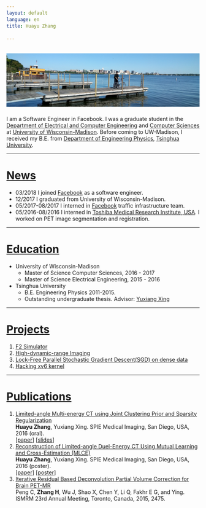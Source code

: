 ```yaml
---
layout: default
language: en
title: Huayu Zhang

---
```

![](assets/photos/IMG_20160918_104348.jpg)
---
I am a Software Engineer in Facebook. I was a graduate student in the [Department of Electrical and Computer Engineering](http://www.engr.wisc.edu/ece.html) and [Computer Sciences](https://www.cs.wisc.edu/) at [University of Wisconsin-Madison](http://www.wisc.edu/). Before coming to UW-Madison, I received my B.E. from [Department of Engineering Physics](http://www.tsinghua.edu.cn/publish/ep/index.html), [Tsinghua University](http://www.tsinghua.edu.cn/publish/newthu/index.html).


- - -
# [News](#news)
* 03/2018 I joined [Facebook](https://www.facebook.com) as a software engineer.
* 12/2017 I graduated from University of Wisconsin-Madison.
* 05/2017-08/2017 I interned in [Facebook](https://www.facebook.com) traffic infrastructure team.
* 05/2016-08/2016 I interned in [Toshiba Medical Research Institute, USA](http://www.tmru.com/). I worked on PET image segmentation and registration.

- - -
# [Education](#edu)

- University of Wisconsin-Madison
    - Master of Science Computer Sciences, 2016 - 2017
    - Master of Science Electrical Engineering, 2015 - 2016
- Tsinghua University
    - B.E. Engineering Physics 2011-2015.
    - Outstanding undergraduate thesis. Advisor: [Yuxiang Xing](http://www.tsinghua.edu.cn/publish/epen/1733/2010/20101211172428918347272/20101211172428918347272_.html)

---
# [Projects](#prj)
1. [F2 Simulator](https://github.com/GUG11/F2-Simulator)
1. [High-dynamic-range Imaging](https://gug11.github.io/HDR/)
1. [Lock-Free Parallel Stochastic Gradient Descent(SGD) on dense data](https://gug11.github.io/parallelSGD/)
1. [Hacking xv6 kernel](https://github.com/GUG11/CS537-xv6)

---
# [Publications](#pub)
1. [Limited-angle Multi-energy CT using Joint Clustering Prior and Sparsity Regularization](http://dx.doi.org/10.1117/12.2214312) <br />  __Huayu Zhang__, Yuxiang Xing. SPIE Medical Imaging, San Diego, USA, 2016 (oral). <br />\[[paper](assets/papers/CPSR.pdf)\] \[[slides](assets/papers/CPSR_slides.pdf)\]
1. [Reconstruction of Limited-angle Duel-Energy CT Using Mutual Learning and Cross-Estimation (MLCE)](http://dx.doi.org/10.1117/12.2211224) <br /> __Huayu Zhang__, Yuxiang Xing. SPIE Medical Imaging, San Diego, USA, 2016 (poster). <br /> \[[paper](assets/papers/MLCE.pdf)\] \[[poster](assets/papers/MLCE_poster.pdf)\]
1. [Iterative Residual Based Deconvolution Partial Volume Correction for Brain PET-MR](assets/papers/IRD.pdf) <br /> Peng C, __Zhang H__, Wu J, Shao X, Chen Y, Li Q, Fakhr E G, and Ying. ISMRM 23rd Annual Meeting, Toronto, Canada, 2015, 2475.
